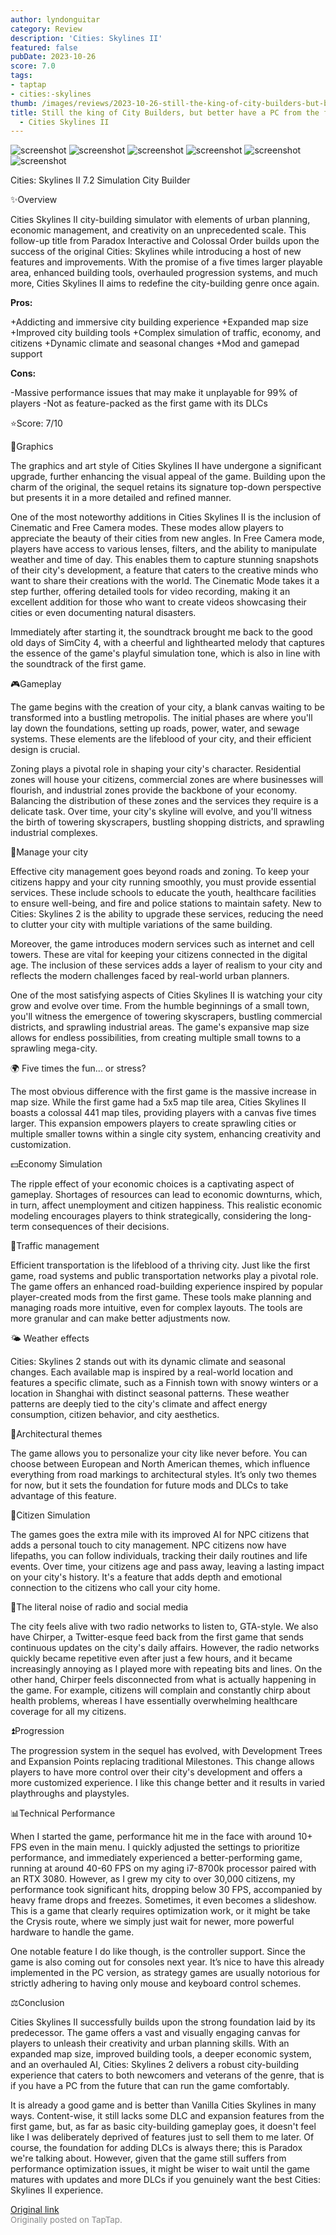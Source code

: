 ```yaml
---
author: lyndonguitar
category: Review
description: 'Cities: Skylines II'
featured: false
pubDate: 2023-10-26
score: 7.0
tags:
- taptap
- cities:-skylines
thumb: /images/reviews/2023-10-26-still-the-king-of-city-builders-but-better-have-a-pc-from-the-future--review---cities-sky-0.avif
title: Still the king of City Builders, but better have a PC from the future | Review
  - Cities Skylines II
---
```


<div class="gallery">
  <img src="/images/reviews/2023-10-26-still-the-king-of-city-builders-but-better-have-a-pc-from-the-future--review---cities-sky-0.avif" alt="screenshot" />
  <img src="/images/reviews/2023-10-26-still-the-king-of-city-builders-but-better-have-a-pc-from-the-future--review---cities-sky-1.avif" alt="screenshot" />
  <img src="/images/reviews/2023-10-26-still-the-king-of-city-builders-but-better-have-a-pc-from-the-future--review---cities-sky-2.avif" alt="screenshot" />
  <img src="/images/reviews/2023-10-26-still-the-king-of-city-builders-but-better-have-a-pc-from-the-future--review---cities-sky-3.avif" alt="screenshot" />
  <img src="/images/reviews/2023-10-26-still-the-king-of-city-builders-but-better-have-a-pc-from-the-future--review---cities-sky-4.avif" alt="screenshot" />
  <img src="/images/reviews/2023-10-26-still-the-king-of-city-builders-but-better-have-a-pc-from-the-future--review---cities-sky-5.avif" alt="screenshot" />
</div>

Cities: Skylines II
7.2
Simulation
City Builder

✨Overview

Cities Skylines II city-building simulator with elements of urban planning, economic management, and creativity on an unprecedented scale. This follow-up title from Paradox Interactive and Colossal Order builds upon the success of the original Cities: Skylines while introducing a host of new features and improvements. With the promise of a five times larger playable area, enhanced building tools, overhauled progression systems, and much more, Cities Skylines II aims to redefine the city-building genre once again.


**Pros:**


+Addicting and immersive city building experience
+Expanded map size
+Improved city building tools
+Complex simulation of traffic, economy, and citizens
+Dynamic climate and seasonal changes
+Mod and gamepad support


**Cons:**


-Massive performance issues that may make it unplayable for 99% of players
-Not as feature-packed as the first game with its DLCs

⭐️Score: 7/10

🎨Graphics

The graphics and art style of Cities Skylines II have undergone a significant upgrade, further enhancing the visual appeal of the game. Building upon the charm of the original, the sequel retains its signature top-down perspective but presents it in a more detailed and refined manner.

One of the most noteworthy additions in Cities Skylines II is the inclusion of Cinematic and Free Camera modes. These modes allow players to appreciate the beauty of their cities from new angles. In Free Camera mode, players have access to various lenses, filters, and the ability to manipulate weather and time of day. This enables them to capture stunning snapshots of their city's development, a feature that caters to the creative minds who want to share their creations with the world. The Cinematic Mode takes it a step further, offering detailed tools for video recording, making it an excellent addition for those who want to create videos showcasing their cities or even documenting natural disasters.

Immediately after starting it, the soundtrack brought me back to the good old days of SimCity 4, with a cheerful and lighthearted melody that captures the essence of the game's playful simulation tone, which is also in line with the soundtrack of the first game.

🎮Gameplay

The game begins with the creation of your city, a blank canvas waiting to be transformed into a bustling metropolis. The initial phases are where you'll lay down the foundations, setting up roads, power, water, and sewage systems. These elements are the lifeblood of your city, and their efficient design is crucial.

Zoning plays a pivotal role in shaping your city's character. Residential zones will house your citizens, commercial zones are where businesses will flourish, and industrial zones provide the backbone of your economy. Balancing the distribution of these zones and the services they require is a delicate task. Over time, your city's skyline will evolve, and you'll witness the birth of towering skyscrapers, bustling shopping districts, and sprawling industrial complexes.

🏢Manage your city

Effective city management goes beyond roads and zoning. To keep your citizens happy and your city running smoothly, you must provide essential services. These include schools to educate the youth, healthcare facilities to ensure well-being, and fire and police stations to maintain safety. New to Cities: Skylines 2 is the ability to upgrade these services, reducing the need to clutter your city with multiple variations of the same building.

Moreover, the game introduces modern services such as internet and cell towers. These are vital for keeping your citizens connected in the digital age. The inclusion of these services adds a layer of realism to your city and reflects the modern challenges faced by real-world urban planners.

One of the most satisfying aspects of Cities Skylines II is watching your city grow and evolve over time. From the humble beginnings of a small town, you'll witness the emergence of towering skyscrapers, bustling commercial districts, and sprawling industrial areas. The game's expansive map size allows for endless possibilities, from creating multiple small towns to a sprawling mega-city.

🌍 Five times the fun... or stress?

The most obvious difference with the first game is the massive increase in map size. While the first game had a 5x5 map tile area, Cities Skylines II boasts a colossal 441 map tiles, providing players with a canvas five times larger. This expansion empowers players to create sprawling cities or multiple smaller towns within a single city system, enhancing creativity and customization.

💵Economy Simulation

The ripple effect of your economic choices is a captivating aspect of gameplay. Shortages of resources can lead to economic downturns, which, in turn, affect unemployment and citizen happiness. This realistic economic modeling encourages players to think strategically, considering the long-term consequences of their decisions.

🚦Traffic management

Efficient transportation is the lifeblood of a thriving city. Just like the first game, road systems and public transportation networks play a pivotal role. The game offers an enhanced road-building experience inspired by popular player-created mods from the first game. These tools make planning and managing roads more intuitive, even for complex layouts. The tools are more granular and can make better adjustments now.

🌤 Weather effects

Cities: Skylines 2 stands out with its dynamic climate and seasonal changes. Each available map is inspired by a real-world location and features a specific climate, such as a Finnish town with snowy winters or a location in Shanghai with distinct seasonal patterns. These weather patterns are deeply tied to the city's climate and affect energy consumption, citizen behavior, and city aesthetics.

🏯Architectural themes

The game allows you to personalize your city like never before. You can choose between European and North American themes, which influence everything from road markings to architectural styles. It’s only two themes for now, but it sets the foundation for future mods and DLCs to take advantage of this feature.

🚶Citizen Simulation

The games goes the extra mile with its improved AI for NPC citizens that adds a personal touch to city management. NPC citizens now have lifepaths, you can follow individuals, tracking their daily routines and life events. Over time, your citizens age and pass away, leaving a lasting impact on your city's history. It's a feature that adds depth and emotional connection to the citizens who call your city home.

📰The literal noise of radio and social media

The city feels alive with two radio networks to listen to, GTA-style. We also have Chirper, a Twitter-esque feed back from the first game that sends continuous updates on the city's daily affairs. However, the radio networks quickly became repetitive even after just a few hours, and it became increasingly annoying as I played more with repeating bits and lines. On the other hand, Chirper feels disconnected from what is actually happening in the game. For example, citizens will complain and constantly chirp about health problems, whereas I have essentially overwhelming healthcare coverage for all my citizens.

⏫Progression

The progression system in the sequel has evolved, with Development Trees and Expansion Points replacing traditional Milestones. This change allows players to have more control over their city's development and offers a more customized experience. I like this change better and it results in varied playthroughs and playstyles.

📊Technical Performance

When I started the game, performance hit me in the face with around 10+ FPS even in the main menu. I quickly adjusted the settings to prioritize performance, and immediately experienced a better-performing game, running at around 40-60 FPS on my aging i7-8700k processor paired with an RTX 3080. However, as I grew my city to over 30,000 citizens, my performance took significant hits, dropping below 30 FPS, accompanied by heavy frame drops and freezes. Sometimes, it even becomes a slideshow. This is a game that clearly requires optimization work, or it might be take the Crysis route, where we simply just wait for newer, more powerful hardware to handle the game.

One notable feature I do like though, is the controller support. Since the game is also coming out for consoles next year. It’s nice to have this already implemented in the PC version, as strategy games are usually notorious for strictly adhering to having only mouse and keyboard control schemes.

⚖️Conclusion

Cities Skylines II successfully builds upon the strong foundation laid by its predecessor. The game offers a vast and visually engaging canvas for players to unleash their creativity and urban planning skills. With an expanded map size, improved building tools, a deeper economic system, and an overhauled AI, Cities: Skylines 2 delivers a robust city-building experience that caters to both newcomers and veterans of the genre, that is if you have a PC from the future that can run the game comfortably.

It is already a good game and is better than Vanilla Cities Skylines in many ways. Content-wise, it still lacks some DLC and expansion features from the first game, but, as far as basic city-building gameplay goes, it doesn't feel like I was deliberately deprived of features just to sell them to me later. Of course, the foundation for adding DLCs is always there; this is Paradox we're talking about. However, given that the game still suffers from performance optimization issues, it might be wiser to wait until the game matures with updates and more DLCs if you genuinely want the best Cities: Skylines II experience.

[Original link](https://www.taptap.io/post/6476591)<br><span style="font-size: 0.95em; color: #888;">Originally posted on TapTap.</span>